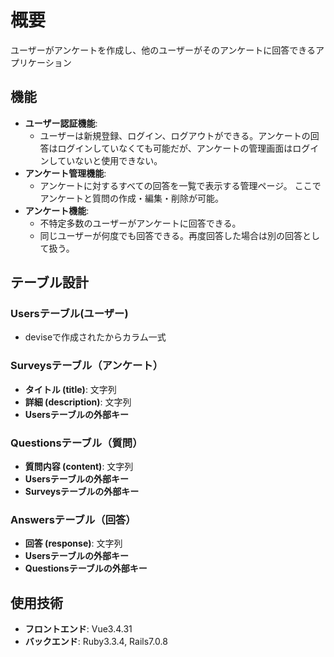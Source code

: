 # 概要
ユーザーがアンケートを作成し、他のユーザーがそのアンケートに回答できるアプリケーション

## 機能
- **ユーザー認証機能**:  
  - ユーザーは新規登録、ログイン、ログアウトができる。アンケートの回答はログインしていなくても可能だが、アンケートの管理画面はログインしていないと使用できない。
- **アンケート管理機能**:  
  - アンケートに対するすべての回答を一覧で表示する管理ページ。
  ここでアンケートと質問の作成・編集・削除が可能。
- **アンケート機能**:
  - 不特定多数のユーザーがアンケートに回答できる。
  - 同じユーザーが何度でも回答できる。再度回答した場合は別の回答として扱う。

## テーブル設計
### Usersテーブル(ユーザー)
- deviseで作成されたからカラム一式
### Surveysテーブル（アンケート）
- **タイトル (title)**: 文字列
- **詳細 (description)**: 文字列
- **Usersテーブルの外部キー**
### Questionsテーブル（質問）
- **質問内容 (content)**: 文字列
- **Usersテーブルの外部キー**
- **Surveysテーブルの外部キー**
### Answersテーブル（回答）
- **回答 (response)**: 文字列
- **Usersテーブルの外部キー**
- **Questionsテーブルの外部キー**

## 使用技術
- **フロントエンド**: Vue3.4.31
- **バックエンド**: Ruby3.3.4, Rails7.0.8
